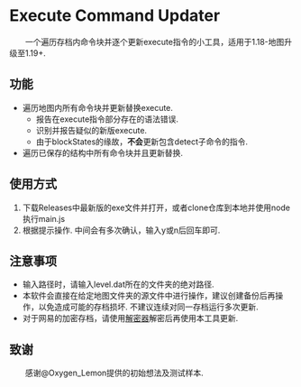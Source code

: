 # Execute Command Updater
&emsp;&emsp;一个遍历存档内命令块并逐个更新execute指令的小工具，适用于1.18-地图升级至1.19+.
## 功能  
+ 遍历地图内所有命令块并更新替换execute.
  + 报告在execute指令部分存在的语法错误.
  + 识别并报告疑似的新版execute.
  + 由于blockStates的缘故，**不会**更新包含detect子命令的指令.
+ 遍历已保存的结构中所有命令块并且更新替换.
## 使用方式
1. 下载Releases中最新版的exe文件并打开，或者clone仓库到本地并使用node执行main.js
2. 根据提示操作. 中间会有多次确认，输入y或n后回车即可.
## 注意事项
+ 输入路径时，请输入level.dat所在的文件夹的绝对路径.
+ 本软件会直接在给定地图文件夹的源文件中进行操作，建议创建备份后再操作，以免造成可能的存档损坏. 不建议连续对同一存档运行多次更新.
+ 对于网易的加密存档，请使用[解密器](https://github.com/HTMonkeyG/XOR-MC-Archive-Decrypt)解密后再使用本工具更新.
## 致谢
&emsp;&emsp;感谢@Oxygen_Lemon提供的初始想法及测试样本.
